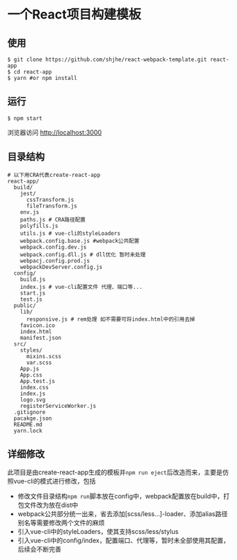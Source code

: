 # 一个React项目构建模板
## 使用

```
$ git clone https://github.com/shjhe/react-webpack-template.git react-app
$ cd react-app
$ yarn #or npm install
```

## 运行
```
$ npm start
```
浏览器访问 [http://localhost:3000](http://localhost:3000)
## 目录结构
```
# 以下用CRA代表create-react-app
react-app/
  build/
    jest/
      cssTransform.js
      fileTransform.js
    env.js
    paths.js # CRA路径配置
    polyfills.js
    utils.js # vue-cli的styleLoaders
    webpack.config.base.js #webpack公共配置
    webpack.config.dev.js
    webpack.config.dll.js # dll优化 暂时未处理
    webpacj.config.prod.js
    webpackDevServer.config.js
  config/
    build.js
    index.js # vue-cli配置文件 代理、端口等...
    start.js
    test.js
  public/
    lib/
      responsive.js # rem处理 如不需要可将index.html中的引用去掉
    favicon.ico
    index.html
    manifest.json
  src/
    styles/
      mixins.scss
      var.scss
    App.js
    App.css
    App.test.js
    index.css
    index.js
    logo.svg
    registerServiceWorker.js
  .gitignore
  pacakge.json
  README.md
  yarn.lock
```
## 详细修改
此项目是由create-react-app生成的模板并`npm run eject`后改造而来，主要是仿照vue-cli的模式进行修改，包括
* 修改文件目录结构`npm run`脚本放在config中，webpack配置放在build中，打包文件改为放在dist中
* webpack公共部分统一出来，省去添加[scss/less...]-loader、添加alias路径别名等需要修改两个文件的麻烦
* 引入vue-cli中的styleLoaders，使其支持scss/less/stylus
* 引入vue-cli中的config/index，配置端口、代理等，暂时未全部使用其配置，后续会不断完善